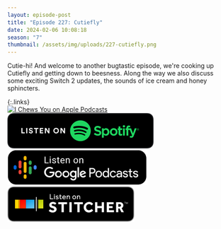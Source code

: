 ```yaml
---
layout: episode-post
title: "Episode 227: Cutiefly"
date: 2024-02-06 10:08:18
season: "7"
thumbnail: /assets/img/uploads/227-cutiefly.png
---
```

Cutie-hi! And welcome to another bugtastic episode, we're cooking up Cutiefly and getting down to beesness. Along the way we also discuss some exciting Switch 2 updates, the sounds of ice cream and honey sphincters. 

{:.links}  
[![I Chews You on Apple Podcasts](https://linkmaker.itunes.apple.com/en-us/badge-lrg.svg?releaseDate=2019-04-16T00:00:00Z&kind=podcast&bubble=podcasts)](https://podcasts.apple.com/us/podcast/227-cutiefly/id1455409177?i=1000644331979)  [![I Chews You on Spotify](/assets/img/uploads/spotify-badge-button.svg)](https://open.spotify.com/episode/2ZQExJcsm0rP1JnpnHqUHn?si=q4W6Xu7KTdi35hHYMgn59Q)  [![I Chews You on Google Podcasts](/assets/img/uploads/google-podcasts-badge-button.svg)](https://podcasts.google.com/feed/aHR0cHM6Ly9mZWVkcy5saWJzeW4uY29tLzE2ODgyMS9yc3M/episode/NmIwYTNlMzUtY2E2NS00NDI5LThjNzAtNmE4OTJiZjU4ZGMx?sa=X&ved=0CAUQkfYCahcKEwj4h_DYp5eEAxUAAAAAHQAAAAAQAQ)  [![I Chews You on Stitcher](/assets/img/uploads/stitcher-badge-button.svg)](undefined)